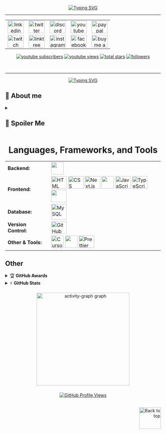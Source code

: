 <div align="center">
  <a href="https://git.io/typing-svg">
    <img src="https://readme-typing-svg.demolab.com?font=Fira+Code&pause=1000&color=F72E66&width=500&height=70&lines=Hi+friend%2C+who's+there%3F;Let+me+introduce+myself;+Benidiktus+Himang;Just+Call+Himang" alt="Typing SVG" />
  </a>
</div>
<hr/>
<!-- Social badges section -->
<table align="center">
  <tr>
    <td align="center">
      <a href="https://s.id/linkedin-himang" target="_blank">
        <img src="https://raw.githubusercontent.com/maurodesouza/profile-readme-generator/master/src/assets/icons/social/linkedin/default.svg" width="52" height="40" alt="linkedin logo" />
      </a>
    </td>
    <td align="center">
      <a href="https://x.com/himangmyid" target="_blank">
        <img src="https://raw.githubusercontent.com/maurodesouza/profile-readme-generator/master/src/assets/icons/social/twitter/default.svg" width="52" height="40" alt="twitter logo" />
      </a>
    </td>
    <td align="center">
      <a href="https://discord.gg/MP2pSKjXSB" target="_blank">
        <img src="https://raw.githubusercontent.com/maurodesouza/profile-readme-generator/master/src/assets/icons/social/discord/default.svg" width="52" height="40" alt="discord logo" />
      </a>
    </td>
    <td align="center">
      <a href="https://www.youtube.com/channel/UCX8aSUkYR0tAW3md1JFmhnQ?sub_confirmation=1" target="_blank">
        <img src="https://raw.githubusercontent.com/maurodesouza/profile-readme-generator/master/src/assets/icons/social/youtube/default.svg" width="52" height="40" alt="youtube logo" />
      </a>
    </td>
    <td align="center">
      <a href="https://paypal.me/DogGhozt" target="_blank">
        <img src="https://raw.githubusercontent.com/maurodesouza/profile-readme-generator/master/src/assets/icons/social/paypal/default.svg" width="52" height="40" alt="paypal logo" />
      </a>
    </td>
  </tr>
  <tr>
    <td align="center">
      <a href="https://www.twitch.tv/himanghub" target="_blank">
        <img src="https://raw.githubusercontent.com/maurodesouza/profile-readme-generator/master/src/assets/icons/social/twitch/default.svg" width="52" height="40" alt="twitch logo" />
      </a>
    </td>
    <td align="center">
      <a href="https://s.id/himang" target="_blank">
        <img src="https://raw.githubusercontent.com/maurodesouza/profile-readme-generator/master/src/assets/icons/social/linktree/default.svg" width="52" height="40" alt="linktree logo" />
      </a>
    </td>
    <td align="center">
      <a href="https://instagram.com/himang_dg" target="_blank">
        <img src="https://raw.githubusercontent.com/maurodesouza/profile-readme-generator/master/src/assets/icons/social/instagram/default.svg" width="52" height="40" alt="instagram logo" />
      </a>
    </td>
    <td align="center">
      <a href="https://www.facebook.com/himangbd181021/" target="_blank">
        <img src="https://raw.githubusercontent.com/maurodesouza/profile-readme-generator/master/src/assets/icons/social/facebook/default.svg" width="52" height="40" alt="facebook logo" />
      </a>
    </td>
    <td align="center">
  <a href="https://trakteer.id/himang/tip" target="_blank">
    <img src="https://img.icons8.com/?size=100&id=13013&format=png&color=000000" width="52" height="40" alt="buy me a coffee" />
  </a>
</td>
  </tr>
</table>
<p align="center">
  <a href="https://www.youtube.com/channel/UCX8aSUkYR0tAW3md1JFmhnQ?sub_confirmation=1">
    <img alt="youtube subscribers" title="Subscribe to my YouTube channel" src="https://freshidea.com/jonah/app/youtube-stats-badges/subscribers-badge.php"/></a>
  <a href="https://www.youtube.com/channel/UCX8aSUkYR0tAW3md1JFmhnQ?sub_confirmation=1">
    <img alt="youtube views" title="YouTube views" src="https://freshidea.com/jonah/app/youtube-stats-badges/view-count-badge.php"/></a> 
  <a href="https://github.com/himangmyid?tab=repositories&sort=stargazers">
    <img alt="total stars" title="Total stars on GitHub" src="https://custom-icon-badges.demolab.com/github/stars/himangmyid?color=55960c&style=for-the-badge&labelColor=488207&logo=star"/></a>
  <a href="https://github.com/himangmyid?tab=followers">
    <img alt="followers" title="Follow me on Github" src="https://custom-icon-badges.demolab.com/github/followers/himangmyid?color=236ad3&labelColor=1155ba&style=for-the-badge&logo=person-add&label=Follow&logoColor=white"/></a>
  <a href="https://github.com/himangmyid/">
</p>
<br/>
<hr/>

<p align="center">
  <a href="https://git.io/typing-svg">
    <img src="https://readme-typing-svg.demolab.com?font=Fira+Code&pause=1000&color=F72E66&width=500&height=70&lines=I+love+the+latest+technology.;and+edit+a+bit+of+code." alt="Typing SVG" />
  </a>
</p>

## 📖 About me

<details><summary><h2>🤴 Spoiler Me </h2></summary><br/>

- there's actually nothing interesting about me
- What do you expect from me?
- Jika Anda suka klik bintang, jika tidak, tutup tab layar Anda, terima kasih.


- Here are some ideas to get you started:
- 🔭 I'm currently working on a small project
- 🌱 I'm learning a new language
- 👯 I want to collaborate in a normal team
- 🤔 I'm looking for help to work together
- 💬 Ask me about whatever it is
- 📫 How to contact me: click email in profile
- 😄 Pronouns: himang
- ⚡ Fun fact: I like him, but he doesn't

</details>

<h1 align="center"> Languages, Frameworks, and Tools </h1>
<table align="center">
    <tr>
        <td style="font-weight: bold; padding-right: 10px; vertical-align: center; border: none;">Backend:</td>
        <td>
            <img height="40" src="https://skillicons.dev/icons?i=laravel,php"/>
        </td>
    </tr>
    <tr>
        <td style="font-weight: bold; padding-right: 10px; vertical-align: center;">Frontend:</td>
        <td>
            <img src="https://himangmyid.github.io/Tech-icon-svg/icon/html-icon.svg" alt="HTML Icon" height="40" width="50">
          <img src="https://himangmyid.github.io/Tech-icon-svg/icon/css-icon.svg" alt="CSS Icon" height="40" width="50">
          <img src="https://himangmyid.github.io/Tech-icon-svg/icon/nextjs-icon.svg" alt="Next.js Icon"  height="40" width="50">
            <img height="40" src="https://skillicons.dev/icons?i=bootstrap"/>
            <img src="https://techstack-generator.vercel.app/js-icon.svg" alt="JavaScript" height="40" width="50" />
            <img src="https://techstack-generator.vercel.app/ts-icon.svg" alt="TypeScript" height="40" width="50" />
          <img src="https://himangmyid.github.io/Tech-icon-svg/icon/react-icon.svg" height="40" width="50" />
        </td>
    </tr>
    <tr>
        <td style="font-weight: bold; padding-right: 10px; vertical-align: center; border: none;">Database:</td>
        <td>
            <img src="https://techstack-generator.vercel.app/mysql-icon.svg" alt="MySQL" width="50" />
        </td>
    </tr>
    <tr>
        <td style="font-weight: bold; padding-right: 10px; vertical-align: center; border: none;">Version Control:</td>
        <td>
            <img src="https://techstack-generator.vercel.app/github-icon.svg" alt="GitHub" height="40" width="50" />
        </td>
    </tr>
    <tr>
        <td style="font-weight: bold; padding-right: 10px; vertical-align: center; border: none;">Other & Tools:</td>
        <td>
          <img src="https://raw.githubusercontent.com/lobehub/lobe-icons/refs/heads/master/packages/static-png/dark/cursor.png" alt="Cursor" height="40" />
            <img height="40" src="https://skillicons.dev/icons?i=vscode,codepen,ps,sublime,unity,windows"/>
            <img src="https://techstack-generator.vercel.app/prettier-icon.svg" alt="Prettier" height="40" width="50" />
        </td>
    </tr>
</table>



## Other
<details>
    <summary>&#127942 <b>GitHub Awards</b></summary><br/>

![Github Trophy](https://github-profile-trophy.vercel.app/?username=himangmyid&theme=algolia)

</details>

<details>
    <summary>&#9889 <b>GitHub Stats</b></summary><br/>

![Anurag's GitHub stats](https://github-readme-stats.vercel.app/api?username=himangmyid&show_icons=true&theme=tokyonight)
[![Top Langs](https://github-readme-stats.vercel.app/api/top-langs/?username=himangmyid&layout=compact&show_icons=true&theme=tokyonight)](https://github.com/anuraghazra/github-readme-stats)

</details>





<br clear="both">

<div align="center">
  <img src="https://github-readme-activity-graph.vercel.app/graph?username=himangmyid&radius=16&theme=nightowl&area=true&order=5" height="300" alt="activity-graph graph"  />
</div>

###
  <div align="center">
  <!-- U8Views Counter -->
  <a href="https://u8views.com/github/himangmyid">
    <img src="https://u8views.com/api/v1/github/profiles/46196768/views/day-week-month-total-count.svg" 
         alt="GitHub Profile Views" />
  </a> <br/><br/>
</div>



<p align="right">
  <a href="#top">
    <img src="https://img.icons8.com/?size=100&id=114041&format=png" alt="Back to top" width="70" height="70">
  </a>
</p>

